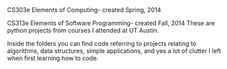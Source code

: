 CS303e Elements of Computing- created Spring, 2014

CS313e Elements of Software Programming- created Fall, 2014
These are python projects from courses I attended at UT Austin.

Inside the folders you can find code referring to projects relating to 
algorithms, 
data structures, 
simple applications, 
and yes a lot of clutter I left when first learning how to code.


